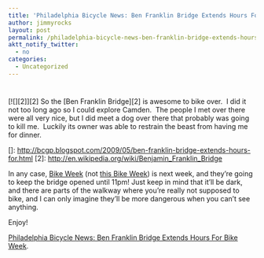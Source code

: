 ```yaml
---
title: 'Philadelphia Bicycle News: Ben Franklin Bridge Extends Hours For Bike Week'
author: jimmyrocks
layout: post
permalink: /philadelphia-bicycle-news-ben-franklin-bridge-extends-hours-for-bike-week/
aktt_notify_twitter:
  - no
categories:
  - Uncategorized
---
```

# 

[![][2]][2] 
So the [Ben Franklin Bridge][2] is awesome to bike over.  I did it not too long ago so I could explore Camden.  The people I met over there were all very nice, but I did meet a dog over there that probably was going to kill me.  Luckily its owner was able to restrain the beast from having me for dinner.

 []: http://bcgp.blogspot.com/2009/05/ben-franklin-bridge-extends-hours-for.html
 [2]: http://en.wikipedia.org/wiki/Benjamin_Franklin_Bridge

In any case, [Bike Week][3] (not [this Bike Week][4]) is next week, and they’re going to keep the bridge opened until 11pm! Just keep in mind that it’ll be dark, and there are parts of the walkway where you’re really not supposed to bike, and I can only imagine they’ll be more dangerous when you can’t see anything.

 [3]: http://www.bikeleague.org/programs/bikemonth/
 [4]: http://www.officialbikeweek.com/

Enjoy!

[Philadelphia Bicycle News: Ben Franklin Bridge Extends Hours For Bike Week][5].

 [5]: http://bcgp.blogspot.com/2009/05/ben-franklin-bridge-extends-hours-for.html